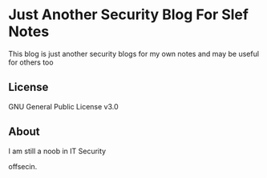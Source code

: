 # Just Another Security Blog For Slef Notes
This blog is just another security blogs for my own notes and may be useful for others too

## License

GNU General Public License v3.0

## About

<p>I am still a noob in IT Security<p>offsecin</a>.

